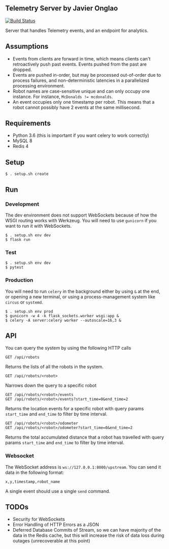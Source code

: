 Telemetry Server
by Javier Onglao
------------------------------
[![Build Status](https://circleci.com/gh/starpogi/fr_telemetry.svg?style=svg)](https://circleci.com/gh/starpogi/fr_telemetry)


Server that handles Telemetry events, and an endpoint for analytics.


## Assumptions
- Events from clients are forward in time, which means clients can't
retroactively push past events. Events pushed from the past are dropped.
- Events are pushed in-order, but may be processed out-of-order due to
process failures, and non-deterministic latencies in a parallelized processing
environment.
- Robot names are case-sensitive unique and can only occupy one instance.
For instance, `McDonalds != mcdonalds`.
- An event occupies only one timestamp per robot. This means that a robot
cannot possibly have 2 events at the same millisecond.


## Requirements
- Python 3.6 (this is important if you want celery to work correctly)
- MySQL 8
- Redis 4


## Setup
```
$ . setup.sh create
```

## Run

### Development
The dev environment does not support WebSockets because of how the WSGI routing works with Werkzeug. You will need to use `gunicorn` if you want to run it with WebSockets.
```
$ . setup.sh env dev
$ flask run
```

### Test
```
$ . setup.sh env dev
$ pytest
```

### Production
You will need to run `celery` in the background either by using `&` at the end, or opening a new terminal, or using a process-management system like `circus` or `systemd`.

```
$ . setup.sh env prod
$ gunicorn -w 4 -k flask_sockets.worker wsgi:app &
$ celery -A server:celery worker --autoscale=16,3 &
```

## API

You can query the system by using the following HTTP calls

```
GET /api/robots
```

Returns the lists of all the robots in the system.

```
GET /api/robots/<robot>
```

Narrows down the query to a specific robot

```
GET /api/robots/<robot>/events
GET /api/robots/<robot>/events?start_time=0&end_time=2
```

Returns the location events for a specific robot with query params `start_time`
and `end_time` to filter by time interval.


```
GET /api/robots/<robot>/odometer
GET /api/robots/<robot>/odometer?start_time=0&end_time=2
```

Returns the total accumulated distance that a robot has travelled with
query params `start_time` and `end_time` to filter by time interval.


### Websocket

The WebSocket address is `ws://127.0.0.1:8000/upstream`. You can send it data
in the following format:

```
x,y,timestamp,robot_name
```

A single event should use a single `send` command.


## TODOs

- Security for WebSockets
- Error Handling of HTTP Errors as a JSON
- Deferred Database Commits of Stream, so we can have majority of the data in
the Redis cache, but this will increase the risk of data loss during outages
(unrecoverable at this point)
